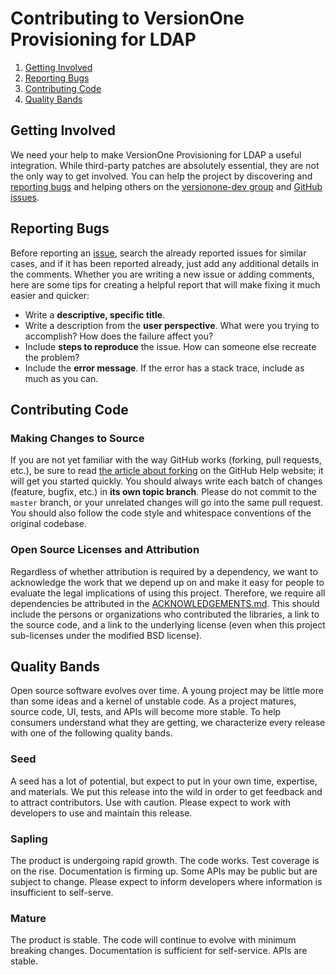 # Contributing to VersionOne Provisioning for LDAP

 1. [Getting Involved](#getting-involved)
 2. [Reporting Bugs](#reporting-bugs)
 3. [Contributing Code](#contributing-code)
 4. [Quality Bands](#quality-bands)

## Getting Involved

We need your help to make VersionOne Provisioning for LDAP a useful integration. While third-party patches are absolutely essential, they are not the only way to get involved. You can help the project by discovering and [reporting bugs](#reporting-bugs) and helping others on the [versionone-dev group](http://groups.google.com/group/versionone-dev/) and [GitHub issues][issues].

## Reporting Bugs

Before reporting an [issue][issues], search the already reported issues for similar cases, and if it has been reported already, just add any additional details in the comments. Whether you are writing a new issue or adding comments, here are some tips for creating a helpful report that will make fixing it much easier and quicker:

 * Write a **descriptive, specific title**.
 * Write a description from the **user perspective**. What were you trying to accomplish? How does the failure affect you?
 * Include **steps to reproduce** the issue. How can someone else recreate the problem?
 * Include the **error message**. If the error has a stack trace, include as much as you can.

## Contributing Code

### Making Changes to Source

If you are not yet familiar with the way GitHub works (forking, pull requests, etc.), be sure to read [the article about forking](https://help.github.com/articles/fork-a-repo) on the GitHub Help website; it will get you started quickly. You should always write each batch of changes (feature, bugfix, etc.) in **its own topic branch**. Please do not commit to the `master` branch, or your unrelated changes will go into the same pull request. You should also follow the code style and whitespace conventions of the original codebase.

### Open Source Licenses and Attribution

Regardless of whether attribution is required by a dependency, we want to acknowledge the work that we depend up on and make it easy for people to evaluate the legal implications of using this project. Therefore, we require all dependencies be attributed in the [ACKNOWLEDGEMENTS.md](https://github.com/versionone/VersionOne.Provisioning.LDAP/blob/master/ACKNOWLEDGEMENTS.md). This should include the persons or organizations who contributed the libraries, a link to the source code, and a link to the underlying license (even when this project sub-licenses under the modified BSD license).

## Quality Bands

Open source software evolves over time. A young project may be little more than some ideas and a kernel of unstable code. As a project matures, source code, UI, tests, and APIs will become more stable. To help consumers understand what they are getting, we characterize every release with one of the following quality bands.

### Seed

A seed has a lot of potential, but expect to put in your own time, expertise, and materials. We put this release into the wild in order to get feedback and to attract contributors. Use with caution. Please expect to work with developers to use and maintain this release.

### Sapling

The product is undergoing rapid growth. The code works. Test coverage is on the rise. Documentation is firming up. Some APIs may be public but are subject to change. Please expect to inform developers where information is insufficient to self-serve.

### Mature

The product is stable. The code will continue to evolve with minimum breaking changes. Documentation is sufficient for self-service. APIs are stable.

[issues]: https://github.com/versionone/VersionOne.Provisioning.LDAP/issues